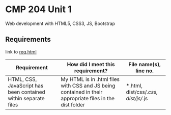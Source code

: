 # CMP 204 Unit 1

Web development with HTML5, CSS3, JS, Bootstrap

## Requirements

link to [req.html](https://github.com/benfleuty/cmp204u1/blob/master/req.html)

| Requirement                                                    | How did I meet this requirement?                                                                        | File name(s), line no.                |
| -------------------------------------------------------------- | ------------------------------------------------------------------------------------------------------- | ------------------------------------- |
| HTML, CSS, JavaScript has been contained within separate files | My HTML is in .html files with CSS and JS being contained in their appropriate files in the dist folder | \*.html, dist/css/_.css, dist/js/_.js |
